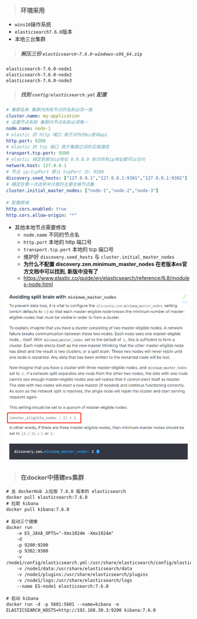 > ### 环境采用

* `wins10`操作系统
* `elasticsearch7.6.0`版本
* 本地三台集群

> ##### 解压三份 `elasticsearch-7.6.0-windows-x86_64.zip`

```shell
elasticsearch-7.6.0-node1
elasticsearch-7.6.0-node2
elasticsearch-7.6.0-node3
```

> ##### 找到 `config/elasticsearch.yml` 配置

```yaml
# 集群名称 集群内所有节点的名称必须一致
cluster.name: my-application
# 设置节点名称 集群内节点名称必须唯一
node.name: node-1
# elastic 的 http 端口 用于对外的es查询api
http.port: 9200
# elastic 的 tcp 端口 用于集群之间的互相通信
transport.tcp.port: 9300
# elastic 绑定到那台ip地址 0.0.0.0 标识所有ip地址都可以访问
network.host: 127.0.0.1
# 节点 ip:tcpPort 默认 tcpPort 为: 9300
discovery.seed_hosts: ["127.0.0.1","127.0.0.1:9301","127.0.0.1:9302"]
# 确定在第一次选举中计票的主要合格节点集
cluster.initial_master_nodes: ["node-1","node-2","node-3"]

# 配置跨域
http.cors.enabled: true
http.cors.allow-origin: "*"
```

* 其他本地节点需要修改
  * `node.name` 不同的节点名
  * `http.port` 本地的 http 端口号
  * `transport.tcp.port` 本地的 tcp 端口号
  * 维护好 `discovery.seed_hosts` 与 `cluster.initial_master_nodes`
  * **为什么不配置 discovery.zen.minimum_master_nodes 在老版本es官方文档中可以找到, 新版中没有了**
  * https://www.elastic.co/guide/en/elasticsearch/reference/6.8/modules-node.html


![](img/minimum_master_nodes.png)


> ### 在docker中搭建es集群

```shell
# 去 dockerHub 上拉取 7.6.0 版本的 elasticsearch
docker pull elasticsearch:7.6.0
# 拉取 kibana
docker pull kibana:7.6.0

# 启动三个镜像
docker run 
	-e ES_JAVA_OPTS="-Xms1024m -Xmx1024m" 
	-d 
	-p 9200:9200 
	-p 9302:9300 
	-v /node1/config/elasticsearch.yml:/usr/share/elasticsearch/config/elasticsearch.yml 
	-v /node1/data:/usr/share/elasticsearch/data 
	-v /node1/plugins:/usr/share/elasticsearch/plugins
	-v /node1/logs:/usr/share/elasticsearch/logs 
	--name ES-node1 elasticsearch:7.6.0

# 启动 kibana
docker run -d -p 5601:5601 --name=kibana -e ELASTICSEARCH_HOSTS=http://192.168.30.3:9200 kibana:7.6.0
```
